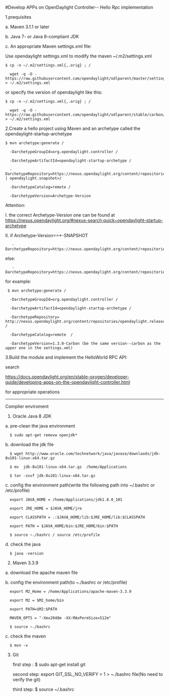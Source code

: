 
#Develop APPs on OpenDaylight Controller-- Hello Rpc implementation

1.prequisites

  a.  Maven 3.1.1 or later

  b.  Java 7- or Java 8-compliant JDK

  c.  An appropriate Maven settings.xml file:

 Use opendaylight settings.xml to modify the maven ~/.m2/settings.xml
 

    $ cp -n ~/.m2/settings.xml{,.orig} ; /
 
      wget -q -O - https://raw.githubusercontent.com/opendaylight/odlparent/master/settings.xml > ~/.m2/settings.xml
 

 or specify the version of opendaylight like this:
 
 
    $ cp -n ~/.m2/settings.xml{,.orig} ; /
 
      wget -q -O - https://raw.githubusercontent.com/opendaylight/odlparent/stable/carbon/settings.xml > ~/.m2/settings.xml

2.Create a hello project using Maven and an archetype called the opendaylight-startup-archetype

    $ mvn archetype:generate /
 
      -DarchetypeGroupId=org.opendaylight.controller /
 
      -DarchetypeArtifactId=opendaylight-startup-archetype /
 
      -DarchetypeRepository=https://nexus.opendaylight.org/content/repositories/<opendaylight.release | opendaylight.snapshot>/
 
      -DarchetypeCatalog=remote /
 
      -DarchetypeVersion=Archetype-Version
 
  
  Attention:
  
   I. the correct Archetype-Version one can be found at https://nexus.opendaylight.org/#nexus-search;quick~opendaylight-startup-archetype
   
  II. if  Archetype-Version==*-SNAPSHOT 
  
       -DarchetypeRepository=https://nexus.opendaylight.org/content/repositories/opendaylight.snapshot/
  else:
  
       -DarchetypeRepository=https://nexus.opendaylight.org/content/repositories/opendaylight.release/

 for example:
 
     $ mvn archetype:generate /
 
      -DarchetypeGroupId=org.opendaylight.controller /
 
      -DarchetypeArtifactId=opendaylight-startup-archetype /
 
      -DarchetypeRepository= http://nexus.opendaylight.org/content/repositories/opendaylight.release/ /
 
      -DarchetypeCatalog=remote  /
 
      -DarchetypeVersion=1.3.0-Carbon (be the same version--carbon as the upper one in the settings.xml)
 
     
3.Build the module and implement the HelloWorld RPC API:
   
   search 
   
   https://docs.opendaylight.org/en/stable-oxygen/developer-guide/developing-apps-on-the-opendaylight-controller.html
   
   for appropriate operations


 ------------------------------------------------------------------------------------------------------------------------
Complier enviroment

1. Oracle Java 8 JDK

  a. pre-clean the java environment
   
      $ sudo apt-get removw openjdk*
     
  b. download the jdk file
   
      $ wget http://www.oracle.com/technetwork/java/javase/downlaods/jdk-8u101-linux-x64.tar.gz 
      
      $ mv  jdk-8u101-linux-x64.tar.gz  /home/Applications
      
      $ tar -zxvf jdk-8u101-linux-x64.tar.gz
      
  c. config the environment path(write the following path into ~/.bashrc or /etc/profile)
   
      export JAVA_HOME = /home/Applications/jdk1.8.0_101
      
      export JRE_HOME = $JAVA_HOME/jre
      
      export CLASSPATH = .:$JAVA_HOME/lib:$JRE_HOME/lib:$CLASSPATH
      
      export PATH = $JAVA_HOME/bin:$JRE_HOME/bin:$PATH
      
      $ source ~./bashrc / source /etc/profile
    
  d. check the java 
    
      $ java -version
      
 
 2. Maven 3.3.9
 
   a. download the apache maven file 
   
   b. config the environment path(to ~./bashrc or /etc/profile)
   
      export M2_Home = /home/Applications/apache-maven-3.3.9
      
      export M2 = $M2_home/bin
      
      export PATH=$M2:$PATH
      
      MAVEN_OPTS = "-Xmx2048m -XX:MAxPermSize=512m"
      
      $ source ~./bashrc
      
   c. check the maven
   
      $ mvn -v
      
      
 3. Git
 
     first step : $ sudo apt-get install git
     
     second step: export GIT_SSL_NO_VERIFY = 1  > ~./bashrc file(No need to verify the git)
     
     third  step:  $ source ~/.bashrc
     
      
   

